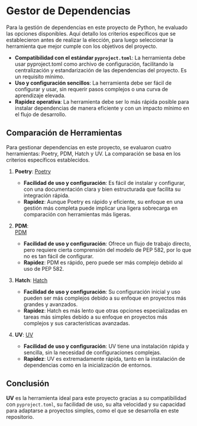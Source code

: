 # Gestor de Dependencias

Para la gestión de dependencias en este proyecto de Python, he evaluado las opciones disponibles.  Aquí detallo los criterios específicos que se establecieron antes de realizar la elección, para luego seleccionar la herramienta que mejor cumple con los objetivos del proyecto.  

- **Compatibilidad con el estándar `pyproject.toml`**: La herramienta debe usar pyproject.toml como archivo de configuración, facilitando la centralización y estandarización de las dependencias del proyecto. Es un requisito mínimo.  
- **Uso y configuración sencillos**: La herramienta debe ser fácil de configurar y usar, sin requerir pasos complejos o una curva de aprendizaje elevada. 
- **Rapidez operativa**: La herramienta debe ser lo más rápida posible para instalar dependencias de manera eficiente y con un impacto mínimo en el flujo de desarrollo.      

## Comparación de Herramientas

Para gestionar dependencias en este proyecto, se evaluaron cuatro herramientas: Poetry, PDM, Hatch y UV. La comparación se basa en los criterios específicos establecidos.  

1. **Poetry**: 
   [Poetry](https://github.com/python-poetry/poetry)  
   - **Facilidad de uso y configuración**: Es fácil de instalar y configurar, con una documentación clara y bien estructurada que facilita su integración rápida.  
   - **Rapidez**: Aunque Poetry es rápido y eficiente, su enfoque en una gestión más completa puede implicar una ligera sobrecarga en comparación con herramientas más ligeras.  

2. **PDM**:  
   [PDM](https://github.com/pdm-project/pdm)    
   - **Facilidad de uso y configuración**:  Ofrece un flujo de trabajo directo, pero requiere cierta comprensión del modelo de PEP 582, por lo que no es tan fácil de configurar.   
   - **Rapidez**: PDM es rápido, pero puede ser más complejo debido al uso de PEP 582.  

3. **Hatch**: 
   [Hatch](https://github.com/pypa/hatch)  
   - **Facilidad de uso y configuración**: Su configuración inicial y uso pueden ser más complejos debido a su enfoque en proyectos más grandes y avanzados. 
   - **Rapidez**: Hatch es más lento que otras opciones especializadas en tareas más simples debido a su enfoque en proyectos más complejos y sus características avanzadas.  

4. **UV**: 
   [UV](https://github.com/astral-sh/uv)  
   - **Facilidad de uso y configuración**: UV tiene una instalación rápida y sencilla, sin la necesidad de configuraciones complejas.   
   - **Rapidez**: UV es extremadamente rápida, tanto en la instalación de dependencias como en la inicialización de entornos.  

## Conclusión

**UV** es la herramienta ideal para este proyecto gracias a su compatibilidad con `pyproject.toml`, su facilidad de uso, su alta velocidad y su capacidad para adaptarse a proyectos simples, como el que se desarrolla en este repositorio.  
